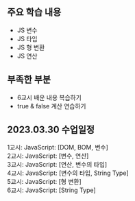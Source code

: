 ## 주요 학습 내용

* JS 변수
* JS 타입
* JS 형 변환
* JS 연산


## 부족한 부분

* 6교시 배운 내용 복습하기
* true & false 계산 연습하기


## 2023.03.30 수업일정

1교시: JavaScript: [DOM, BOM, 변수] <br >
2교시: JavaScript: [변수, 연산] <br >
3교시: JavaScript: [연산, 변수의 타입] <br >
4교시: JavaScript: [변수의 타입, String Type] <br >
5교시: JavaScript: [형 변환] <br >
6교시: JavaScript: [String Type] <br >


